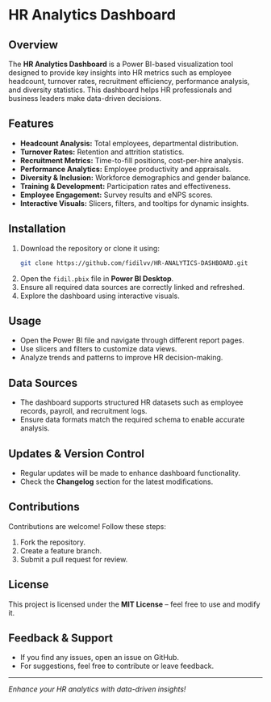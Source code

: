 # HR Analytics Dashboard

## Overview
The **HR Analytics Dashboard** is a Power BI-based visualization tool designed to provide key insights into HR metrics such as employee headcount, turnover rates, recruitment efficiency, performance analysis, and diversity statistics. This dashboard helps HR professionals and business leaders make data-driven decisions.

## Features
- **Headcount Analysis:** Total employees, departmental distribution.
- **Turnover Rates:** Retention and attrition statistics.
- **Recruitment Metrics:** Time-to-fill positions, cost-per-hire analysis.
- **Performance Analytics:** Employee productivity and appraisals.
- **Diversity & Inclusion:** Workforce demographics and gender balance.
- **Training & Development:** Participation rates and effectiveness.
- **Employee Engagement:** Survey results and eNPS scores.
- **Interactive Visuals:** Slicers, filters, and tooltips for dynamic insights.

## Installation
1. Download the repository or clone it using:
   ```bash
   git clone https://github.com/fidilvv/HR-ANALYTICS-DASHBOARD.git
   ```
2. Open the `fidil.pbix` file in **Power BI Desktop**.
3. Ensure all required data sources are correctly linked and refreshed.
4. Explore the dashboard using interactive visuals.

## Usage
- Open the Power BI file and navigate through different report pages.
- Use slicers and filters to customize data views.
- Analyze trends and patterns to improve HR decision-making.

## Data Sources
- The dashboard supports structured HR datasets such as employee records, payroll, and recruitment logs.
- Ensure data formats match the required schema to enable accurate analysis.

## Updates & Version Control
- Regular updates will be made to enhance dashboard functionality.
- Check the **Changelog** section for the latest modifications.

## Contributions
Contributions are welcome! Follow these steps:
1. Fork the repository.
2. Create a feature branch.
3. Submit a pull request for review.

## License
This project is licensed under the **MIT License** – feel free to use and modify it.

## Feedback & Support
- If you find any issues, open an issue on GitHub.
- For suggestions, feel free to contribute or leave feedback.

---
*Enhance your HR analytics with data-driven insights!*

